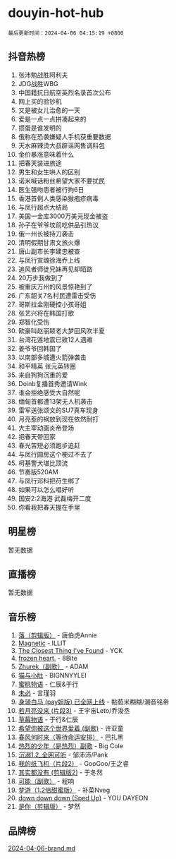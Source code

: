 # douyin-hot-hub

`最后更新时间：2024-04-06 04:15:19 +0800`

## 抖音热榜

1. 张沛勉战胜阿利夫
1. JDG战胜WBG
1. 中国籍抗日航空英烈名录首次公布
1. 网上买的验钞机
1. 又是被女儿治愈的一天
1. 爱是一点一点拼凑起来的
1. 掼蛋是谁发明的
1. 俄称在恐袭嫌疑人手机获重要数据
1. 天水麻辣烫大叔辟谣网售调料包
1. 金价暴涨意味着什么
1. 把春天装进旅途
1. 男生和女生哄人的区别
1. 诺米喊话粉丝希望大家不要扰民
1. 医生强吻患者被行拘6日
1. 香港首例人类感染猴疱疹病毒
1. 与凤行超点大结局
1. 美国一金库3000万美元现金被盗
1. 孙子在爷爷坟前吃供品引热议
1. 俄一州长被持刀袭击
1. 清明假期甘肃文旅火爆
1. 唐山副市长李建忠被查
1. 与凤行宣璐徐海乔上线
1. 追风者师徒兄妹再见却陌路
1. 20万步我做到了
1. 被重庆万州的风景惊艳到了
1. 广东韶关7名村民遭雷击受伤
1. 哥斯拉金刚硬控小孩哥姐
1. 张艺兴将在韩国打歌
1. 郑智化受伤
1. 欧豪叫赵丽颖老大梦回风吹半夏
1. 台湾花莲地震已致12人遇难
1. 姜爷爷回韩国了
1. 以南部多城遭火箭弹袭击
1. 和平精英 张元英转圈
1. 来自狗狗沉重的爱
1. Doinb复播首秀邀请Wink
1. 谁会拒绝感受大自然呢
1. 缅甸首都遭13架无人机袭击
1. 雷军送张颂文的SU7真车现身
1. 月亮惹的祸放到现在依然耐打
1. 大主宰动画炎帝登场
1. 把春天带回家
1. 春光苦短必须跑步追赶
1. 与凤行圆房这个梗过不去了
1. 柯基警犬堪比顶流
1. 节奏版520AM
1. 与凤行邓科把苻生绑了
1. 如果可以怎么唱好听
1. 国安2:2海港 武磊梅开二度
1. 你看我把春天握在手里

## 明星榜

暂无数据

## 直播榜

暂无数据

## 音乐榜

1. [落（剪辑版）](https://sf5-hl-cdn-tos.douyinstatic.com/obj/tos-cn-ve-2774/o0h6HvN1BBbli9LtU3i5fQIleBQMF5Cg4TZmmC) - 唐伯虎Annie
1. [Magnetic](https://sf5-hl-cdn-tos.douyinstatic.com/obj/tos-cn-ve-2774/oAQCYdBNZfLACGDmVFAsfAtpy32tqErgQ3XgBN) - ILLIT
1. [The Closest Thing I've Found](https://sf5-hl-cdn-tos.douyinstatic.com/obj/tos-cn-ve-2774/514ab5d9146f4d2ca454b7adff8e5e4d) - YCK
1. [frozen heart.](https://sf5-hl-cdn-tos.douyinstatic.com/obj/tos-cn-ve-2774/oIIWJfyjIACZA9zQMtnJ6hQQhFC4vhCupoRBsO) - 8Bite
1. [Zhurek（副歌）](https://sf5-hl-cdn-tos.douyinstatic.com/obj/tos-cn-ve-2774/ooQm8FBZQDlf0btEYgVpCcSCQfrdJGBEKZYBGS) - ADAM
1. [猫与小肚](https://sf5-hl-cdn-tos.douyinstatic.com/obj/tos-cn-ve-2774/osZeoClMECgK8DYl6VebABgbchEtPYQjZEnRtd) - BIGNNYYLEI
1. [蜜桃物语](https://sf6-cdn-tos.douyinstatic.com/obj/tos-cn-ve-2774/oIhOSCZtIACtYU4XQkngiW9kCBfVD1Fz9IYeqL) - 仁辰&于行
1. [未必](https://sf5-hl-cdn-tos.douyinstatic.com/obj/tos-cn-ve-2774/ogntQMFnKQDZUgTCYuJgfLEtleYZZFxBQqhhFB) - 言瑾羽
1. [身骑白马 (pay姐版) 已全网上线](https://sf5-hl-cdn-tos.douyinstatic.com/obj/tos-cn-ve-2774/oQLO5ZgLsFkaDhdIIveF2zUCgfweY0gWaH4AQG) - 黏苞米糊糊/潮音铭帝
1. [若月亮没来 (片段3)](https://sf6-cdn-tos.douyinstatic.com/obj/tos-cn-ve-2774/okfyEUsGW1B1ovJi5JiN9IjvAT2lMwA054GoEB) - 王宇宙Leto/乔浚丞
1. [草莓物语](https://sf5-hl-cdn-tos.douyinstatic.com/obj/tos-cn-ve-2774/okynhJ7jEAIIZBfsLgYMEI8QC3WbQNN66RKzhT) - 于行&仁辰
1. [希望你被这个世界爱着 (副歌)](https://sf5-hl-cdn-tos.douyinstatic.com/obj/tos-cn-ve-2774/oUHCmWQfZlE3QQBKBeD8rCFLpJzPgCpImhsxMt) - 许亚童
1. [春风何时来（等待命运安排）](https://sf5-hl-cdn-tos.douyinstatic.com/obj/tos-cn-ve-2774/oICBNbD3gelMfB4WgiD1KI2jQtXZE2FgHLwtsl) - 巴扎黑
1. [热烈的少年（是热烈）副歌](https://sf3-cdn-tos.douyinstatic.com/obj/tos-cn-ve-2774/owVNI0CLDAUMtSz6TEYvfFBFL4UDFFhLfgK8fa) - Big Cole
1. [沉溺1.2_全网可听](https://sf5-hl-cdn-tos.douyinstatic.com/obj/tos-cn-ve-2774/ok2QoiBqsWAX9McZmWiI9gAB0EzwD4Xj6yfmtH) - 邹沛沛/Pank
1. [我的纸飞机（片段2）](https://sf5-hl-cdn-tos.douyinstatic.com/obj/tos-cn-ve-2774/oM2ZrKcg2CD5AeRB2gkeXOFB1IxAGJdZPazYHf) - GooGoo/王之睿
1. [其实都没有 (剪辑版2)](https://sf5-hl-cdn-tos.douyinstatic.com/obj/tos-cn-ve-2774/oEBNQenHZtBhxYjGgUDQk0BCHTigQafgFlbQ7k) - 于冬然
1. [可能（副歌）](https://sf3-cdn-tos.douyinstatic.com/obj/tos-cn-ve-2774/cde1731888894259b333569393c2fb51) - 程响
1. [梦游（1.2倍甜蜜版）](https://sf5-hl-cdn-tos.douyinstatic.com/obj/tos-cn-ve-2774/o4gyAUm8hwufoEABmwVIiQtHsFuGzAEEWtNMzo) - 补菜Nveg
1. [down down down (Sped Up)](https://sf6-cdn-tos.douyinstatic.com/obj/tos-cn-ve-2774/ow80iABiXIO9DsFwK6WeZKMaJRi3BPJAotDy8m) - YOU DAYEON
1. [是你（剪辑版）](https://sf5-hl-cdn-tos.douyinstatic.com/obj/tos-cn-ve-2774/46019dae783c4c969944217fe1cfafc4) - 梦然

## 品牌榜

[2024-04-06-brand.md](2024-04-06-brand.md)
